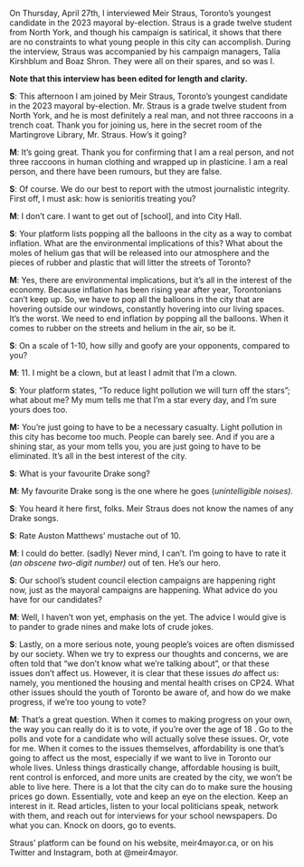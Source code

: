 On Thursday, April 27th, I interviewed Meir Straus, Toronto’s youngest
candidate in the 2023 mayoral by-election. Straus is a grade twelve
student from North York, and though his campaign is satirical, it shows
that there are no constraints to what young people in this city can
accomplish. During the interview, Straus was accompanied by his campaign
managers, Talia Kirshblum and Boaz Shron. They were all on their spares,
and so was I.

**Note that this interview has been edited for length and clarity.**

**S**: This afternoon I am joined by Meir Straus, Toronto’s youngest
candidate in the 2023 mayoral by-election. Mr. Straus is a grade twelve
student from North York, and he is most definitely a real man, and not
three raccoons in a trench coat. Thank you for joining us, here in the
secret room of the Martingrove Library, Mr. Straus. How’s it going?

**M**: It’s going great. Thank you for confirming that I am a real
person, and not three raccoons in human clothing and wrapped up in
plasticine. I am a real person, and there have been rumours, but they
are false.

**S**: Of course. We do our best to report with the utmost journalistic
integrity. First off, I must ask: how is senioritis treating you?

**M**: I don’t care. I want to get out of \[school\], and into City
Hall.

**S**: Your platform lists popping all the balloons in the city as a way
to combat inflation. What are the environmental implications of this?
What about the moles of helium gas that will be released into our
atmosphere and the pieces of rubber and plastic that will litter the
streets of Toronto?

**M**: Yes, there are environmental implications, but it’s all in the
interest of the economy. Because inflation has been rising year after
year, Torontonians can’t keep up. So, we have to pop all the balloons in
the city that are hovering outside our windows, constantly hovering into
our living spaces. It’s the worst. We need to end inflation by popping
all the balloons. When it comes to rubber on the streets and helium in
the air, so be it.

**S**: On a scale of 1-10, how silly and goofy are your opponents,
compared to you?

**M**: 11. I might be a clown, but at least I admit that I’m a clown.

**S**: Your platform states, “To reduce light pollution we will turn off
the stars”; what about me? My mum tells me that I’m a star every day,
and I’m sure yours does too.

**M:** You’re just going to have to be a necessary casualty. Light
pollution in this city has become too much. People can barely see. And
if you are a shining star, as your mom tells you, you are just going to
have to be eliminated. It’s all in the best interest of the city.

**S**: What is your favourite Drake song?

**M**: My favourite Drake song is the one where he goes (_unintelligible
noises)._

**S**: You heard it here first, folks. Meir Straus does not know the
names of any Drake songs.

**S**: Rate Auston Matthews’ mustache out of 10.

**M**: I could do better. (sadly) Never mind, I can’t. I’m going to have
to rate it (_an_ _obscene two-digit number)_ out of ten. He’s our hero.

**S**: Our school’s student council election campaigns are happening
right now, just as the mayoral campaigns are happening. What advice do
you have for our candidates?

**M**: Well, I haven’t won yet, emphasis on the yet. The advice I would
give is to pander to grade nines and make lots of crude jokes.

**S**: Lastly, on a more serious note, young people’s voices are often
dismissed by our society. When we try to express our thoughts and
concerns, we are often told that “we don’t know what we’re talking
about”, or that these issues don’t affect us. However, it is clear that
these issues _do_ affect us: namely, you mentioned the housing and
mental health crises on CP24. What other issues should the youth of
Toronto be aware of, and how do we make progress, if we’re too young to
vote?

**M**: That’s a great question. When it comes to making progress on your
own, the way you can really do it is to vote, if you’re over the age of
18 . Go to the polls and vote for a candidate who will actually solve
these issues. Or, vote for me. When it comes to the issues themselves,
affordability is one that’s going to affect us the most, especially if
we want to live in Toronto our whole lives. Unless things drastically
change, affordable housing is built, rent control is enforced, and more
units are created by the city, we won’t be able to live here. There is a
lot that the city can do to make sure the housing prices go down.
Essentially, vote and keep an eye on the election. Keep an interest in
it. Read articles, listen to your local politicians speak, network with
them, and reach out for interviews for your school newspapers. Do what
you can. Knock on doors, go to events.

Straus’ platform can be found on his website, meir4mayor.ca, or on his
Twitter and Instagram, both at @meir4mayor.

